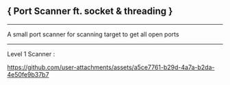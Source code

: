 
## { Port Scanner ft. socket & threading }
-------------------

A small port scanner for scanning target to get all open ports

-------------------

Level 1  Scanner :







https://github.com/user-attachments/assets/a5ce7761-b29d-4a7a-b2da-4e50fe9b37b7

